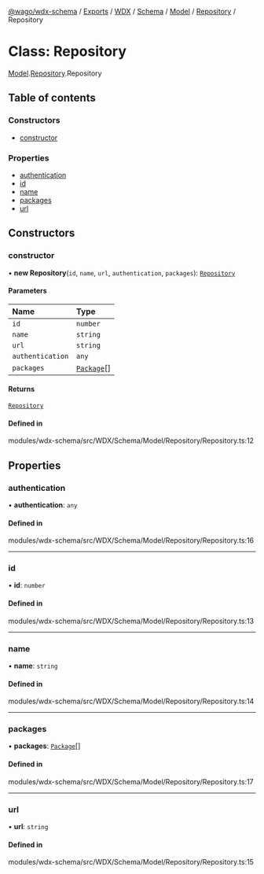 [@wago/wdx-schema](../README.md) / [Exports](../modules.md) / [WDX](../modules/WDX.md) / [Schema](../modules/WDX.Schema.md) / [Model](../modules/WDX.Schema.Model.md) / [Repository](../modules/WDX.Schema.Model.Repository.md) / Repository

# Class: Repository

[Model](../modules/WDX.Schema.Model.md).[Repository](../modules/WDX.Schema.Model.Repository.md).Repository

## Table of contents

### Constructors

- [constructor](WDX.Schema.Model.Repository.Repository.md#constructor)

### Properties

- [authentication](WDX.Schema.Model.Repository.Repository.md#authentication)
- [id](WDX.Schema.Model.Repository.Repository.md#id)
- [name](WDX.Schema.Model.Repository.Repository.md#name)
- [packages](WDX.Schema.Model.Repository.Repository.md#packages)
- [url](WDX.Schema.Model.Repository.Repository.md#url)

## Constructors

### constructor

• **new Repository**(`id`, `name`, `url`, `authentication`, `packages`): [`Repository`](WDX.Schema.Model.Repository.Repository.md)

#### Parameters

| Name | Type |
| :------ | :------ |
| `id` | `number` |
| `name` | `string` |
| `url` | `string` |
| `authentication` | `any` |
| `packages` | [`Package`](WDX.Schema.Model.Package.Package.md)[] |

#### Returns

[`Repository`](WDX.Schema.Model.Repository.Repository.md)

#### Defined in

modules/wdx-schema/src/WDX/Schema/Model/Repository/Repository.ts:12

## Properties

### authentication

• **authentication**: `any`

#### Defined in

modules/wdx-schema/src/WDX/Schema/Model/Repository/Repository.ts:16

___

### id

• **id**: `number`

#### Defined in

modules/wdx-schema/src/WDX/Schema/Model/Repository/Repository.ts:13

___

### name

• **name**: `string`

#### Defined in

modules/wdx-schema/src/WDX/Schema/Model/Repository/Repository.ts:14

___

### packages

• **packages**: [`Package`](WDX.Schema.Model.Package.Package.md)[]

#### Defined in

modules/wdx-schema/src/WDX/Schema/Model/Repository/Repository.ts:17

___

### url

• **url**: `string`

#### Defined in

modules/wdx-schema/src/WDX/Schema/Model/Repository/Repository.ts:15
